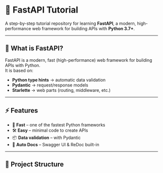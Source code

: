 # 🚀 FastAPI Tutorial  

A step-by-step tutorial repository for learning **FastAPI**, a modern, high-performance web framework for building APIs with **Python 3.7+**.  

---

## 📖 What is FastAPI?  
FastAPI is a modern, fast (high-performance) web framework for building APIs with Python.  
It is based on:  
- **Python type hints** → automatic data validation  
- **Pydantic** → request/response models  
- **Starlette** → web parts (routing, middleware, etc.)  

---

## ⚡ Features
- 🚀 **Fast** – one of the fastest Python frameworks  
- 🛠 **Easy** – minimal code to create APIs  
- 📦 **Data validation** – with Pydantic  
- 📜 **Auto Docs** – Swagger UI & ReDoc built-in  

---

## 📂 Project Structure
